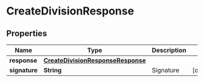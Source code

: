 

# CreateDivisionResponse


## Properties

| Name | Type | Description | Notes |
|------------ | ------------- | ------------- | -------------|
|**response** | [**CreateDivisionResponseResponse**](CreateDivisionResponseResponse.md) |  |  |
|**signature** | **String** | Signature |  [optional] |



